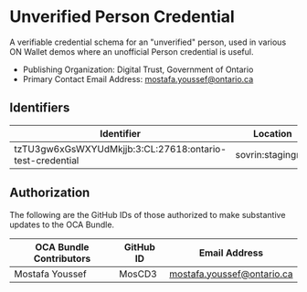 # Unverified Person Credential

A verifiable credential schema for an "unverified" person, used in various ON Wallet demos where an unofficial Person credential is useful.

- Publishing Organization: Digital Trust, Government of Ontario
- Primary Contact Email Address: mostafa.youssef@ontario.ca

## Identifiers

| Identifier                                               | Location          | URL                                                    |
| -------------------------------------------------------- | ----------------- | ------------------------------------------------------ |
| tzTU3gw6xGsWXYUdMkjjb:3:CL:27618:ontario-test-credential | sovrin:stagingnet | https://indyscan.io/tx/SOVRIN_STAGINGNET/domain/111555 |

## Authorization

The following are the GitHub IDs of those authorized to make substantive updates to the OCA Bundle.

| OCA Bundle Contributors | GitHub ID | Email Address              |
| ----------------------- | --------- | -------------------------- |
| Mostafa Youssef         | MosCD3    | mostafa.youssef@ontario.ca |
